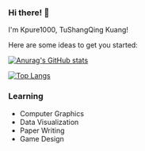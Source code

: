 ### Hi there! 👋

I'm Kpure1000, TuShangQing Kuang!

Here are some ideas to get you started:

[![Anurag's GitHub stats](https://github-readme-stats.vercel.app/api?username=Kpure1000&show_icons=true&theme=omni)](https://github.com/anuraghazra/github-readme-stats)

[![Top Langs](https://github-readme-stats.vercel.app/api/top-langs/?username=Kpure1000&layout=compact&theme=omni)](https://github.com/anuraghazra/github-readme-stats)

### Learning
* Computer Graphics
* Data Visualization
* Paper Writing
* Game Design



